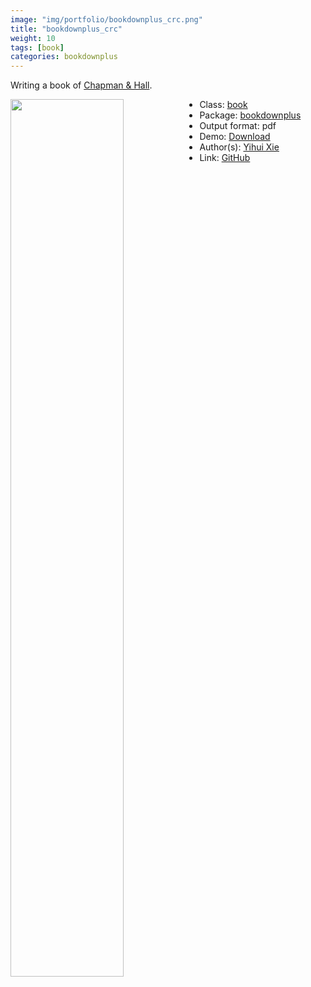 ```yaml
---
image: "img/portfolio/bookdownplus_crc.png"
title: "bookdownplus_crc"
weight: 10
tags: [book]
categories: bookdownplus
---
```


Writing a book of [Chapman & Hall](https://github.com/yihui/bookdown-crc).

<!--more-->

<p><a href="../../img/portfolio/bookdownplus_crc.png"><img class = "jf-image-shadow" src="../../img/portfolio/bookdownplus_crc.png" style="display: block; margin: auto;" width="60%"  align="left"></a></p>

- Class: [book](../../tags/book)
- Package: [bookdownplus](bookdownplus)
- Output format: pdf
- Demo: [Download](https://pzhaonet.github.io/bookdownplus/inst2/crc/showcase/yihui_crc.pdf)
- Author(s): [Yihui Xie](https://yihui.org/)
- Link: [GitHub](https://github.com/pzhaonet/bookdownplus)


